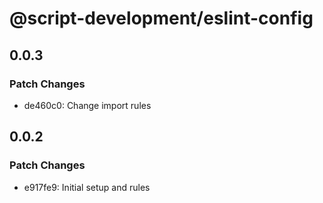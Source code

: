 # @script-development/eslint-config

## 0.0.3

### Patch Changes

- de460c0: Change import rules

## 0.0.2

### Patch Changes

- e917fe9: Initial setup and rules
